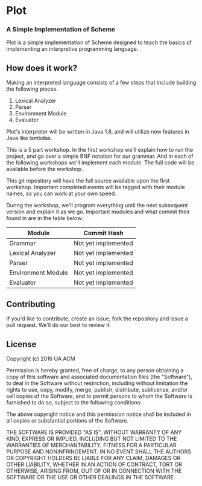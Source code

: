 # Plot
### A Simple Implementation of Scheme

Plot is a simple implementation of Scheme designed to teach the
basics of implementing an interpretive programming language.

## How does it work?

Making an interpreted language consists of a few steps that
include building the following pieces.

1. Lexical Analyzer
2. Parser
3. Environment Module
4. Evaluator

Plot's interpreter will be written in Java 1.8, and will utilize
new features in Java like lambdas.

This is a 5 part workshop. In the first workshop we'll explain
how to run the project, and go over a simple BNF notation for
our grammar. And in each of the following workshops we'll
implement each module. The full code will be available before
the workshop.

This git repository will have the full source available upon
the first workshop. Important completed events will be tagged
with their module names, so you can work at your own speed.

During the workshop, we'll program everything until the next
subsequent version and explain it as we go. Important modules
and what commit their found in are in the table below:

|Module            |Commit Hash         |
|------------------|--------------------|
|Grammar           | Not yet implemented|
|Lexical Analyzer  | Not yet implemented|
|Parser            | Not yet implemented|
|Environment Module| Not yet implemented|
|Evaluator         | Not yet implemented|


## Contributing

If you'd like to contribute, create an issue, fork the repository
and issue a pull request. We'll do our best to review it.

## License

Copyright (c) 2016 UA ACM

Permission is hereby granted, free of charge, to any person
obtaining a copy of this software and associated
documentation files (the "Software"), to deal in the Software
without restriction, including without limitation the rights
to use, copy, modify, merge, publish, distribute, sublicense,
and/or sell copies of the Software, and to permit persons to
whom the Software is furnished to do so, subject to the
following conditions:

The above copyright notice and this permission notice shall
be included in all copies or substantial portions of the
Software.

THE SOFTWARE IS PROVIDED "AS IS", WITHOUT WARRANTY OF ANY
KIND, EXPRESS OR IMPLIED, INCLUDING BUT NOT LIMITED TO
THE WARRANTIES OF MERCHANTABILITY, FITNESS FOR A PARTICULAR
PURPOSE AND NONINFRINGEMENT. IN NO EVENT SHALL THE AUTHORS
OR COPYRIGHT HOLDERS BE LIABLE FOR ANY CLAIM, DAMAGES OR
OTHER LIABILITY, WHETHER IN AN ACTION OF CONTRACT, TORT OR
OTHERWISE, ARISING FROM, OUT OF OR IN CONNECTION WITH THE
SOFTWARE OR THE USE OR OTHER DEALINGS IN THE SOFTWARE.